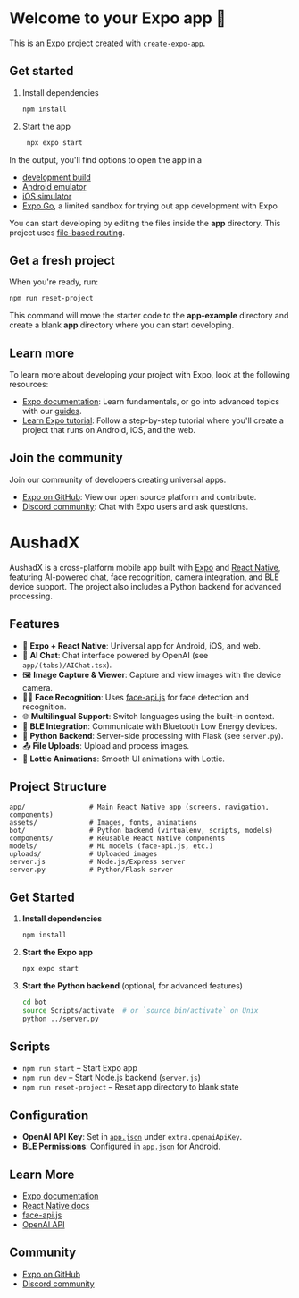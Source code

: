# Welcome to your Expo app 👋

This is an [Expo](https://expo.dev) project created with [`create-expo-app`](https://www.npmjs.com/package/create-expo-app).

## Get started

1. Install dependencies

   ```bash
   npm install
   ```

2. Start the app

   ```bash
    npx expo start
   ```

In the output, you'll find options to open the app in a

- [development build](https://docs.expo.dev/develop/development-builds/introduction/)
- [Android emulator](https://docs.expo.dev/workflow/android-studio-emulator/)
- [iOS simulator](https://docs.expo.dev/workflow/ios-simulator/)
- [Expo Go](https://expo.dev/go), a limited sandbox for trying out app development with Expo

You can start developing by editing the files inside the **app** directory. This project uses [file-based routing](https://docs.expo.dev/router/introduction).

## Get a fresh project

When you're ready, run:

```bash
npm run reset-project
```

This command will move the starter code to the **app-example** directory and create a blank **app** directory where you can start developing.

## Learn more

To learn more about developing your project with Expo, look at the following resources:

- [Expo documentation](https://docs.expo.dev/): Learn fundamentals, or go into advanced topics with our [guides](https://docs.expo.dev/guides).
- [Learn Expo tutorial](https://docs.expo.dev/tutorial/introduction/): Follow a step-by-step tutorial where you'll create a project that runs on Android, iOS, and the web.

## Join the community

Join our community of developers creating universal apps.

- [Expo on GitHub](https://github.com/expo/expo): View our open source platform and contribute.
- [Discord community](https://chat.expo.dev): Chat with Expo users and ask questions.

# AushadX

AushadX is a cross-platform mobile app built with [Expo](https://expo.dev) and [React Native](https://reactnative.dev), featuring AI-powered chat, face recognition, camera integration, and BLE device support. The project also includes a Python backend for advanced processing.

## Features

- 📱 **Expo + React Native**: Universal app for Android, iOS, and web.
- 🤖 **AI Chat**: Chat interface powered by OpenAI (see `app/(tabs)/AIChat.tsx`).
- 🖼️ **Image Capture & Viewer**: Capture and view images with the device camera.
- 🧑‍💻 **Face Recognition**: Uses [face-api.js](models/face-api.js-master/) for face detection and recognition.
- 🌐 **Multilingual Support**: Switch languages using the built-in context.
- 🔗 **BLE Integration**: Communicate with Bluetooth Low Energy devices.
- 🐍 **Python Backend**: Server-side processing with Flask (see `server.py`).
- 📤 **File Uploads**: Upload and process images.
- 🎨 **Lottie Animations**: Smooth UI animations with Lottie.

## Project Structure

```
app/                # Main React Native app (screens, navigation, components)
assets/             # Images, fonts, animations
bot/                # Python backend (virtualenv, scripts, models)
components/         # Reusable React Native components
models/             # ML models (face-api.js, etc.)
uploads/            # Uploaded images
server.js           # Node.js/Express server
server.py           # Python/Flask server
```

## Get Started

1. **Install dependencies**

   ```bash
   npm install
   ```

2. **Start the Expo app**

   ```bash
   npx expo start
   ```

3. **Start the Python backend** (optional, for advanced features)

   ```bash
   cd bot
   source Scripts/activate  # or `source bin/activate` on Unix
   python ../server.py
   ```

## Scripts

- `npm run start` – Start Expo app
- `npm run dev` – Start Node.js backend (`server.js`)
- `npm run reset-project` – Reset app directory to blank state

## Configuration

- **OpenAI API Key**: Set in [`app.json`](app.json) under `extra.openaiApiKey`.
- **BLE Permissions**: Configured in [`app.json`](app.json) for Android.

## Learn More

- [Expo documentation](https://docs.expo.dev/)
- [React Native docs](https://reactnative.dev/)
- [face-api.js](https://github.com/justadudewhohacks/face-api.js)
- [OpenAI API](https://platform.openai.com/docs/)

## Community

- [Expo on GitHub](https://github.com/expo/expo)
- [Discord community](https://chat.expo.dev)
